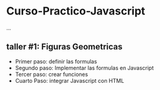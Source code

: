# Curso-Practico-Javascript

...

## taller #1: Figuras Geometricas

- Primer paso: definir las formulas
- Segundo paso: Implementar las formulas en Javascript 
- Tercer paso: crear funciones
- Cuarto Paso: integrar Javascript con HTML